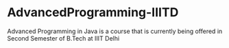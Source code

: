 # AdvancedProgramming-IIITD
Advanced Programming in Java is a course that is currently being offered in Second Semester of B.Tech at IIIT Delhi
